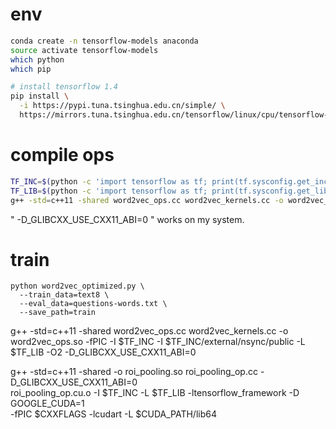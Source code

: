 # env

```bash
conda create -n tensorflow-models anaconda
source activate tensorflow-models
which python
which pip

# install tensorflow 1.4
pip install \
  -i https://pypi.tuna.tsinghua.edu.cn/simple/ \
  https://mirrors.tuna.tsinghua.edu.cn/tensorflow/linux/cpu/tensorflow-1.4.0-cp36-cp36m-linux_x86_64.whl
```

# compile ops

```bash
TF_INC=$(python -c 'import tensorflow as tf; print(tf.sysconfig.get_include())')
TF_LIB=$(python -c 'import tensorflow as tf; print(tf.sysconfig.get_lib())')
g++ -std=c++11 -shared word2vec_ops.cc word2vec_kernels.cc -o word2vec_ops.so -fPIC -I $TF_INC -I $TF_INC/external/nsync/public/ -L$TF_LIB -ltensorflow_framework -O2 -D_GLIBCXX_USE_CXX11_ABI=0
```

" -D_GLIBCXX_USE_CXX11_ABI=0 " works on my system.


# train

```
python word2vec_optimized.py \
  --train_data=text8 \
  --eval_data=questions-words.txt \
  --save_path=train
  ```


g++ -std=c++11 -shared word2vec_ops.cc word2vec_kernels.cc -o word2vec_ops.so -fPIC -I $TF_INC -I $TF_INC/external/nsync/public -L $TF_LIB -O2 -D_GLIBCXX_USE_CXX11_ABI=0

g++ -std=c++11 -shared -o roi_pooling.so roi_pooling_op.cc -D_GLIBCXX_USE_CXX11_ABI=0 \
roi_pooling_op.cu.o -I $TF_INC -L $TF_LIB -ltensorflow_framework -D GOOGLE_CUDA=1 \
-fPIC $CXXFLAGS -lcudart -L $CUDA_PATH/lib64